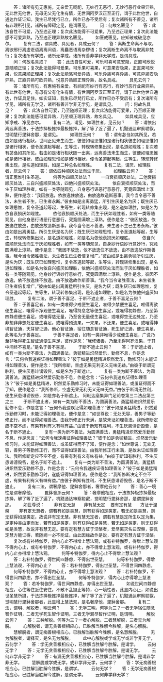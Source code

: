 <!-- { "loadSidebar": true } -->
　　答：诸所有见无惠施，无亲爱无祠祀，无妙行无恶行，无妙行恶行业果异熟，无此世无他世，无母无父无化生有情，无世间阿罗汉正至正行，谓于此世他世，自通达作证证知。我生已尽梵行已立，所作已办不受后有；复次诸所有不善见，诸所有非理所引见，诸所有障碍定见，是谓匮见。
　　问：何故名匮见？
　　答：此法自性不可爱，乃至违正理；复次此法能得不可爱果，乃至违正理果；复次此法能感不可爱异熟，乃至违正理异熟故名匮见。
　　如匮戒匮见，应知破戒破见亦尔。
　　复有二法，谓具戒、具见者，具戒云何？
　　答：离断生命离不与取，离欲邪行离虚诳语离离间语，离麤恶语离杂秽语；复次离断生命离不与取离非梵行；复次诸所有学戒，诸所无学戒，诸所有善非学非无学戒，是谓具戒。
　　问：何故名具戒？
　　答：此法自性可爱，可乐可喜可意安隐，正直可欣悦意随顺正理；复次此法能得可爱果，可乐果可喜果，可意果安隐果，正直果可欣果，悦意果顺正理果；复次此法能感可爱异熟，可乐异熟可喜异熟，可意异熟安隐异熟，正直异熟可欣异熟，悦意异熟顺正理异熟，故名具戒。
　　具见云何？
　　答：诸所有见，有惠施有亲爱，有祠祀有妙行有恶行，有妙行恶行业果异熟，有此世有他世，有母有父有化生有情，有世间阿罗汉正至正行，谓于此世他世自通达，作证具足住，如实证知，我生已尽梵行已立，所作已办不受后有；复次诸所有学见，诸所有无学见，诸所有善非学非无学见，是谓具见。
　　问：何故名具见？
　　答：此法自性可爱，乃至随顺正理；复次此法能得可爱果，乃至顺正理果；复次此法能感可爱异熟，乃至顺正理异熟，故名具见。
　　如具戒具见，应知净戒、净见亦尔。
　　复有二法，谓见、如理胜者，见云何？
　　答：谓依出离远离善法，于法拣择极拣择最极拣择，解了等了近了遍了，机黠通达审察聪叡，觉明慧行毘鉢舍那，是谓见。
　　如理胜云何？
　　答：谓有苾刍如其所见，若由如是诸行相状，世间正见未生而生，彼便如理思惟如是诸行相状彼由如理思惟如是诸行相状，便令圣道起等起，生等生，转现转修集出现，是名道如理胜；复次若有苾刍如其所见，若由如是诸行相状随一出离，远离善法未生而生，彼便如理思惟如是诸行相状，彼由如理思惟如是诸行相状，便令圣道起等起，生等生，转现转修集出现，是名道如理胜，如是二种总名如理胜。
　　复有二法，谓厌、如理胜者，厌云何？
　　答：谓依四种顺厌处法而生于厌。
　　如理胜云何？
　　答：谓正思惟引生圣道。
　　何等为四顺厌处法？
　　一自衰损顺厌处法，二他衰损顺厌处法，三自兴盛顺厌处法，四他兴盛顺厌处法。
　　依自衰损顺厌处法，而生于厌如理胜者，如有一类等随观见，自身恶行语恶行意恶行，究竟圆满增上淳熟，便作是念：“我因放逸，依放逸住放逸，由放逸故造斯恶事。我今当令恶不善法，未生者不生，已生者永断。”彼由如是出离勇猛，所引生厌是名为厌；既生厌已如理思惟，复令圣道起等起，生等生，转现转修集出现，是名道如理胜，如是名为依自衰损厌如理胜。
　　依他衰损顺厌处法，而生于厌如理胜者，如有一类等随观见，自他身恶行语恶行意恶行，究竟圆满增上淳熟，便作是念：“彼因放逸，依放逸住放逸，由放逸故造斯恶事。我今当令恶不善法，未生者不生已生者永断。”彼由如是出离勇猛，所引生厌是名为厌；既生厌已如理思惟，复令圣道起等起，生等生，转现转修集出现，是名道如理胜，如是名为依他衰损厌如理胜。
　　依自兴盛顺厌处法而生于厌如理胜者，如有一类等随观见，自身妙行语妙行意妙行，究竟圆满增上淳熟，便作是念：“我因不放逸，依不放逸住不放逸，由不放逸故作斯善事。我今当令诸胜善法，未生者生已生者倍复增广。”彼由如是出离勇猛所引生厌，是名为厌；既生厌已如理思惟，复令圣道起等起，生等生，转现转修集出现，是名道如理胜，如是名为依自兴盛厌如理胜，依他兴盛顺厌处法而生于厌如理胜者，如有一类等随观见，他身妙行语妙行意妙行，究竟圆满增上淳熟，便作是念，彼因不放逸，依不放逸住不放逸，由不放逸故作斯善事。“我今当令诸胜善法，未生者生已生者倍复增广。”彼由如是出离勇猛所引生厌，是名为厌；既生厌已如理思惟，复令圣道起等起，生等生，转现转修集出现，是名道如理胜，如是名为依他兴盛厌如理胜。
　　复有二法，谓于善不喜足、于断不遮止者，于善不喜足云何？
　　答：于善喜足者，如有一类唯得少戒便生喜足，唯得少禁便生喜足，唯得离欲便生喜足，唯得不净观便生喜足，唯得持息念等便生喜足，或唯得初静虑，乃至第四静虑便生喜足，或唯得慈无量，乃至舍无量便生喜足，或唯得空无边处定，乃至非想非非想处定便生喜足，或唯得预流果，一来果，不还果，便生喜足，或唯得神境智证通，天耳智证通，他心智证通，宿住随念智证通，死生智证通，便生喜足，此等名为于善喜足。
　　于善不喜足者，如有一类非唯得少戒便生喜足，广说乃至非唯得死生智证通便生喜足，彼作是念：“我修诸善，乃至未得阿罗汉果，于其中间终不喜足。”是名于善不喜足。
　　于断不遮止云何？
　　答：于断遮止者，如有一类为断不善法，为圆满善法，勇猛精进炽然爱乐，勤修不息，作是念言：“云何令我速疾证得如理善法？”彼于如是勇猛精进炽然爱乐，勤修习时未能证得如理善法，便作是念：“我所修断，空虚无果无利无义无味无益。”由彼于断谓无胜利，便生厌患诽谤毁呰，如是名为于断遮止。
　　复有一类为断不善法，为圆满善法，勇猛精进炽然爱乐勤修不息，作是念言：“云何令我速疾证得如理善法？”彼于如是勇猛精进，炽然爱乐勤修习时，未能证得如理善法，或虽证得而不了知，便作是念：“我所修断，空虚无果无利无义无味无益。”由彼于断谓无胜利，便生厌患诽谤毁呰，如是亦名于断遮止。
阿毗达磨集异门足论卷第三二法品第三之三
　　于断不遮止者，如有一类为断不善法，为圆满善法，勇猛精进炽然爱乐勤修不息，作是念言：“云何令我速疾证得如理善法？”彼于如是勇猛精进，炽然爱乐勤修习时，未能证得如理善法，便作是念：“如世尊说：无处无容，善男子等勤修正行，而不证得如理善法。由我所修正行未满，是故未证如理善法。我所修断定应不空不虚，有果有利有义有味有益。”由彼于断知有胜利，不生厌患诽谤毁呰，是名于断不遮止。
　　复有一类为断不善法，为圆满善法，勇猛精进炽然爱乐勤修不息，作是念言：“云何令我速疾证得如理善法？”彼于如是勇猛精进，炽然爱乐勤修习时，未能证得如理善法，或虽证得而不了知，便作是念：“如世尊说：无处无容，善男子等勤修正行，而不证得如理善法。由我所修正行未满，是故未证如理善法。我所修断定应不空不虚，有果有利有义有味有益。”由彼于断知有胜利，不生厌患诽谤毁呰，是名于断不遮止。
　　复有一类为断不善法，为圆满善法，勇猛精进炽然爱乐勤修不息，作是念言：“云何令我速疾证得如理善法？”彼于如是勇猛精进，炽然爱乐勤修习时，遂能证得如理善法，便作是念：“我所修断决定不空不虚，有果有利有义有味有益。”由彼于断知有胜利，不生厌患诽谤毁呰，是名于断不遮止。
　　复有二法，谓奢摩他、毘鉢舍那者，奢摩他云何？
　　答：善心一境性是谓奢摩他。
　　毘鉢舍那云何？
　　答：奢摩他相应，于法拣择极拣择最极拣择，解了等了近了遍了，机黠通达审察聪叡，觉明慧行毘鉢舍那，是谓毘鉢舍那。
　　如世尊说：
　　非有定无慧　　非有慧无定
　要有定有慧　　方证于涅槃
　　非有定无慧者，谓若有如是类慧，则有获得如是类定，若无如是类慧，则无获得如是类定，故说非有定无慧。非有慧无定者，谓若有慧是定所生以定为集，是定种类由定而发，若有如是类定，则有获得如是类慧，若无如是类定，则无获得如是类慧，故说非有慧无定。要有定有慧方证于涅槃者，爱尽离灭名曰涅槃，要具定慧方能证得，若随阙一必不能证，由此因缘故作是说，要有定有慧方证于涅槃。
　　复次或有补特伽罗，得内心止不得增上慧法观，或有补特伽罗，得增上慧法观不得内心止，或有补特伽罗，不得内心止，亦不得增上慧法观，或有补特伽罗，得内心止亦得增上慧法观。
　　何等补特伽罗，得内心止不得增上慧法观？
　　答：若补特伽罗，得世间四静虑，不得出世圣慧。
　　何等补特伽罗，得增上慧法观，不得内心止？
　　答：若补特伽罗，得出世圣慧，不得世间四静虑。
　　何等补特伽罗，不得内心止，亦不得增上慧法观？
　　答：若补特伽罗，不得世间四静虑，亦不得出世圣慧。
　　何等补特伽罗，得内心止亦得增上慧法观？
　　答：若补特伽罗，得世间四静虑，亦得出世圣慧。
　　如说世间四静虑相应，心住等住近住安住，不散不乱摄止等持，心一境性者，此显内心止，如说出世圣慧所摄，于法拣择极拣择最极拣择，解了等了近了遍了，机黠通达审察聪叡，觉明慧行毘鉢舍那者，此显增上慧法观，是名奢摩他、毘鉢舍那。
　　复有二法，谓明、解脱者，明云何？
　　答：无学三明。何等为三？一者无学宿住随念智作证明，二者无学死生智作证明，三者无学漏尽智作证明，是谓明。
　　解脱云何？
　　答：三种解脱。何等为三？一者心解脱，二者慧解脱，三者无为解脱。
　　心解脱者，谓无贪善根相应心，已胜解当胜解今胜解，是名心解脱。
　　慧解脱者，谓无痴善根相应心，已胜解当胜解今胜解，是名慧解脱。
　　无为解脱者，谓择灭，是名无为解脱。
　　此中心解脱或学或无学或非学非无学，云何学？
　　答：学无贪善根相应心，已胜解当胜解今胜解，是谓学。
　　云何无学？
　　答：无学无贪善根相应心，已胜解当胜解今胜解，是谓无学。
　　云何非学非无学？
　　答：有漏无贪善根相应心，已胜解当胜解今胜解，是谓非学非无学。
　　慧解脱或学或无学，或非学非无学，云何学？
　　答：学无痴善根相应心，已胜解当胜解今胜解，是谓学。
　　云何无学？
　　答：无学无痴善根相应心，已胜解当胜解今胜解，是谓无学。
　　云何非学非无学？
